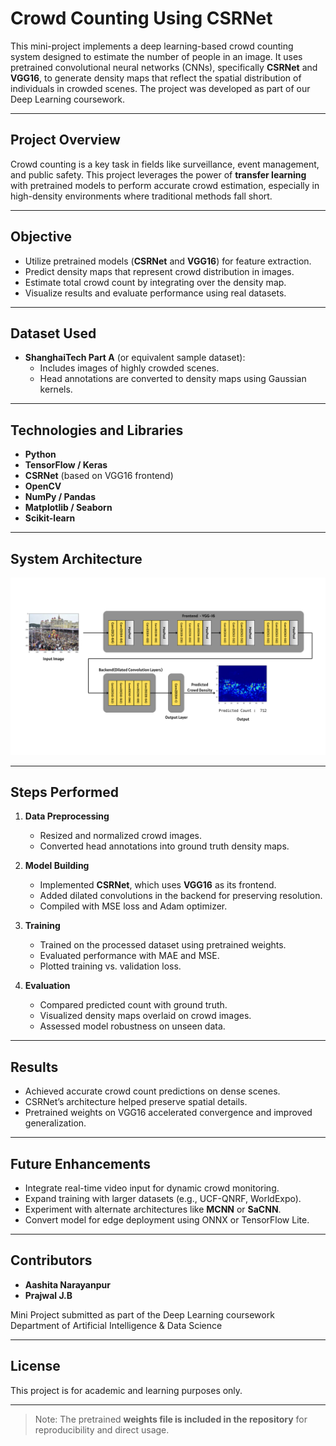 # Crowd Counting Using CSRNet

This mini-project implements a deep learning-based crowd counting system designed to estimate the number of people in an image. It uses pretrained convolutional neural networks (CNNs), specifically **CSRNet** and **VGG16**, to generate density maps that reflect the spatial distribution of individuals in crowded scenes. The project was developed as part of our Deep Learning coursework.

---

## Project Overview

Crowd counting is a key task in fields like surveillance, event management, and public safety. This project leverages the power of **transfer learning** with pretrained models to perform accurate crowd estimation, especially in high-density environments where traditional methods fall short.

---

## Objective

- Utilize pretrained models (**CSRNet** and **VGG16**) for feature extraction.
- Predict density maps that represent crowd distribution in images.
- Estimate total crowd count by integrating over the density map.
- Visualize results and evaluate performance using real datasets.

---

## Dataset Used

- **ShanghaiTech Part A** (or equivalent sample dataset):
  - Includes images of highly crowded scenes.
  - Head annotations are converted to density maps using Gaussian kernels.

---

## Technologies and Libraries

- **Python**
- **TensorFlow / Keras**
- **CSRNet** (based on VGG16 frontend)
- **OpenCV**
- **NumPy / Pandas**
- **Matplotlib / Seaborn**
- **Scikit-learn**

---

## System Architecture 

![Crowd Density Map](system_architecture.png)



---

## Steps Performed

1. **Data Preprocessing**
   - Resized and normalized crowd images.
   - Converted head annotations into ground truth density maps.

2. **Model Building**
   - Implemented **CSRNet**, which uses **VGG16** as its frontend.
   - Added dilated convolutions in the backend for preserving resolution.
   - Compiled with MSE loss and Adam optimizer.

3. **Training**
   - Trained on the processed dataset using pretrained weights.
   - Evaluated performance with MAE and MSE.
   - Plotted training vs. validation loss.

4. **Evaluation**
   - Compared predicted count with ground truth.
   - Visualized density maps overlaid on crowd images.
   - Assessed model robustness on unseen data.

---

## Results

- Achieved accurate crowd count predictions on dense scenes.
- CSRNet’s architecture helped preserve spatial details.
- Pretrained weights on VGG16 accelerated convergence and improved generalization.

---

## Future Enhancements

- Integrate real-time video input for dynamic crowd monitoring.
- Expand training with larger datasets (e.g., UCF-QNRF, WorldExpo).
- Experiment with alternate architectures like **MCNN** or **SaCNN**.
- Convert model for edge deployment using ONNX or TensorFlow Lite.

---

## Contributors

- **Aashita Narayanpur**  
- **Prajwal J.B**  

Mini Project submitted as part of the Deep Learning coursework  
Department of Artificial Intelligence & Data Science

---

## License

This project is for academic and learning purposes only.

---

> Note: The pretrained **weights file is included in the repository** for reproducibility and direct usage.

